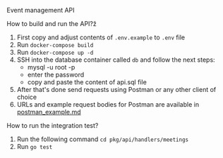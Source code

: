 Event management API

How to build and run the API?ž
1. First copy and adjust contents of `.env.example` to `.env` file
2. Run `docker-compose build`
3. Run `docker-compose up -d`
4. SSH into the database container called `db` and follow the next steps:
    - mysql -u root -p
    - enter the password
    - copy and paste the content of api.sql file
5. After that's done send requests using Postman or any other client of choice
6. URLs and example request bodies for Postman are available in [postman_example.md](https://github.com/MatanBudimir/events_api/blob/main/postman_example.md)

How to run the integration test?
1. Run the following command `cd pkg/api/handlers/meetings`
2. Run `go test`